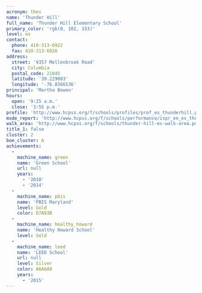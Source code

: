 ```yaml
---
acronym: thes
name: 'Thunder Hill'
full_name: 'Thunder Hill Elementary School'
primary_color: 'rgb(0, 102, 153)'
level: es
contact:
  phone: 410-313-6922
  fax: 410-313-6926
address:
  street: '9357 Mellenbrook Road'
  city: Columbia
  postal_code: 21045
  latitude: '39.229003'
  longitude: '-76.8366536'
principal: 'Martha Bowen'
hours:
  open: '9:25 a.m.'
  close: '3:55 p.m.'
profile: 'http://www.hcpss.org/f/schools/profiles/prof_es_thunderhill.pdf'
msde_report: 'http://www.hcpss.org/f/schools/performance/ispr_en_es_thunderhill.pdf'
walk_area: 'http://www.hcpss.org/f/schools/thunder-hill-es-walk-area.pdf'
title_1: false
cluster: 2
boe_cluster: A
achievements:
  -
    machine_name: green
    name: 'Green School'
    url: null
    years:
      - '2010'
      - '2014'
  -
    machine_name: pbis
    name: 'PBIS Maryland'
    level: Gold
    color: D7A03B
  -
    machine_name: healthy_howard
    name: 'Healthy Howard School'
    level: Gold
  -
    machine_name: leed
    name: 'LEED School'
    url: null
    level: Silver
    color: A6A6A9
    years:
      - '2015'
---
```

